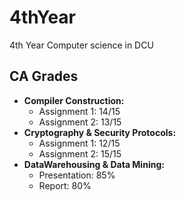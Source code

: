 # 4thYear
4th Year Computer science in DCU

## CA Grades
- **Compiler Construction:**
  - Assignment 1: 14/15
  - Assignment 2: 13/15
- **Cryptography & Security Protocols:**
  - Assignment 1: 12/15
  - Assignment 2: 15/15
- **DataWarehousing & Data Mining:**
  - Presentation: 85%
  - Report: 80%
